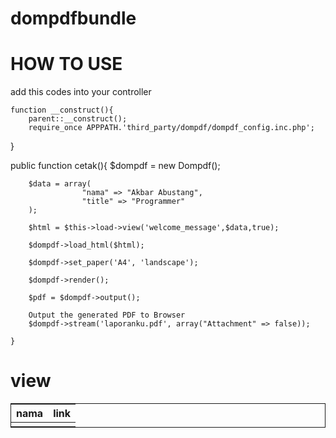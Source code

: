 # dompdfbundle

# HOW TO USE
add this codes into your controller

	function __construct(){
		parent::__construct();
		require_once APPPATH.'third_party/dompdf/dompdf_config.inc.php';
  }

public function cetak(){
		$dompdf = new Dompdf();

		$data = array(
					"nama" => "Akbar Abustang",
					"title" => "Programmer"
		);
 
		$html = $this->load->view('welcome_message',$data,true);

		$dompdf->load_html($html);

		$dompdf->set_paper('A4', 'landscape');

		$dompdf->render();

		$pdf = $dompdf->output();

		Output the generated PDF to Browser
		$dompdf->stream('laporanku.pdf', array("Attachment" => false));
		
	}


# view
<table style="border:solid 1px" >
<thead>
	<tr>
		<th>nama</th>
		<th>link</th>
	</tr>
</thead>
<tbody>
	<tr>
		<td><?php echo $nama ?> </td>
		<td><?php echo $title ?> </td>
	</tr>
</tbody>
</table>
